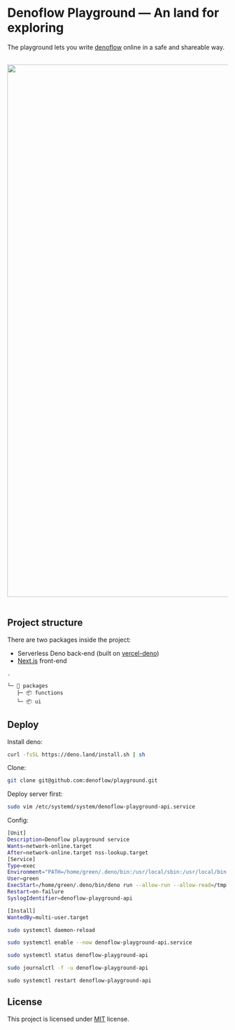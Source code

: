 # Denoflow Playground — An land for exploring 

The playground lets you write [denoflow](https://github.com/denoflow/denoflow) online in a safe and shareable way.


<p align="center"><br><img width="1216" alt="image" src="https://user-images.githubusercontent.com/7854312/117201415-ec1ad280-adec-11eb-8af6-dad209a6010c.gif"><br><br></p>



## Project structure

There are two packages inside the project:
- Serverless Deno back-end (built on [vercel-deno](https://github.com/TooTallNate/vercel-deno))
- [Next.js](https://nextjs.org/) front-end


```
.

└─ 📂 packages
   ├─ 📦 functions
   └─ 📦 ui
```

## Deploy

Install deno:

```bash
curl -fsSL https://deno.land/install.sh | sh
```

Clone:

```bash
git clone git@github.com:denoflow/playground.git
```

Deploy server first:

```bash
sudo vim /etc/systemd/system/denoflow-playground-api.service
```

Config:
```bash
[Unit]
Description=Denoflow playground service
Wants=network-online.target
After=network-online.target nss-lookup.target
[Service]
Type=exec
Environment="PATH=/home/green/.deno/bin:/usr/local/sbin:/usr/local/bin:/usr/sbin:/usr/bin:/sbin:/bin"
User=green
ExecStart=/home/green/.deno/bin/deno run --allow-run --allow-read=/tmp --allow-write=/tmp --allow-net --allow-env /home/green/playground/packages/functions/main.ts
Restart=on-failure
SyslogIdentifier=denoflow-playground-api

[Install]
WantedBy=multi-user.target
```


```bash
sudo systemctl daemon-reload
```

```bash
sudo systemctl enable --now denoflow-playground-api.service
```


```bash
sudo systemctl status denoflow-playground-api
```

```bash
sudo journalctl -f -u denoflow-playground-api
```

```
sudo systemctl restart denoflow-playground-api
```

## License

This project is licensed under [MIT](LICENSE) license.

